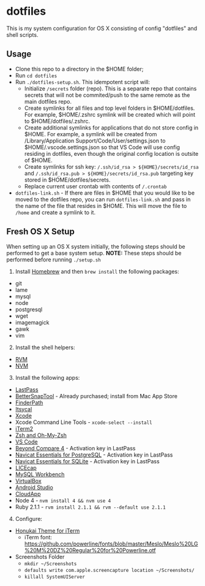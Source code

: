 # dotfiles

This is my system configuration for OS X consisting of config "dotfiles" and shell scripts.

## Usage

- Clone this repo to a directory in the $HOME folder;
- Run `cd dotfiles`
- Run `./dotfiles-setup.sh`.  This idempotent script will:
  - Initialize `/secrets` folder (repo).  This is a separate repo that contains secrets that will not be commited/push to the same remote as the main dotfiles repo. 
  - Create symlinks for all files and top level folders in $HOME/dotfiles.  For example, $HOME/.zshrc symlink will be created which will point to $HOME/dotfiles/.zshrc. 
  - Create additional symlinks for applications that do not store config in $HOME.  For example, a symlink will be created from /Library/Application Support/Code/User/settings.json to $HOME/.vscode.settings.json so that VS Code will use config residing in dotfiles, even though the original config location is outsite of $HOME.
  - Create symlinks for ssh key: `/.ssh/id_rsa > ${HOME}/secrets/id_rsa` and `/.ssh/id_rsa.pub > ${HOME}/secrets/id_rsa.pub` targeting key stored in $HOME/dotfiles/secrets.
  - Replace current user crontab with contents of `/.crontab`
- `dotfiles-link.sh` -  If there are files in $HOME that you would like to be moved to the dotfiles repo, you can run `dotfiles-link.sh` and pass in the name of the file that resides in $HOME.  This will move the file to `/home` and create a symlink to it. 

## Fresh OS X Setup

When setting up an OS X system initially, the following steps should be performed to get a base system setup.  **NOTE:** These steps should be performed before running `./setup.sh`
 
1. Install [Homebrew](http://brew.sh/) and then `brew install` the following packages:
  - git
  - lame
  - mysql
  - node
  - postgresql
  - wget
  - imagemagick
  - gawk
  - vim
2. Install the shell helpers:
  - [RVM](https://rvm.io/rvm/install)
  - [NVM](https://github.com/creationix/nvm)
3. Install the following apps:
  - [LastPass](https://lastpass.com/)
  - [BetterSnapTool](https://itunes.apple.com/us/app/bettersnaptool/id417375580?mt=12) - Already purchased; install from Mac App Store
  - [FinderPath](https://bahoom.com/finderpath/)
  - [Itsycal](https://www.mowglii.com/itsycal/)
  - [Xcode](https://itunes.apple.com/us/app/xcode/id497799835?ls=1&mt=12)
  - Xcode Command Line Tools - `xcode-select --install`
  - [iTerm2](https://www.iterm2.com/downloads.html)
  - [Zsh and Oh-My-Zsh](https://github.com/robbyrussell/oh-my-zsh/wiki/Installing-ZSH)
  - [VS Code](https://code.visualstudio.com/docs?dv=osx)
  - [Beyond Compare 4](http://www.scootersoftware.com/download.php) - Activation key in LastPass
  - [Navicat Essentials for PostgreSQL](https://www.navicat.com/download/navicat-essentials) - Activation key in LastPass
  - [Navicat Essentials for SQLite](https://www.navicat.com/download/navicat-essentials) - Activation key in LastPass
  - [LICEcap](http://www.cockos.com/licecap/)
  - [MySQL Workbench](https://www.mysql.com/products/workbench/)
  - [VirtualBox](https://www.virtualbox.org/wiki/Downloads)
  - [Android Studio](https://developer.android.com/studio/index.html)
  - [CloudApp](https://www.getcloudapp.com/)
  - Node 4 - `nvm install 4 && nvm use 4`
  - Ruby 2.1.1 - `rvm install 2.1.1 && rvm --default use 2.1.1`
4. Configure:
  - [Honukai Theme for iTerm](https://github.com/bradyholt/honukai-iterm-zsh)
    - iTerm font: https://github.com/powerline/fonts/blob/master/Meslo/Meslo%20LG%20M%20DZ%20Regular%20for%20Powerline.otf
  - Screenshots Folder
    - `mkdir ~/Screenshots`
    - `defaults write com.apple.screencapture location ~/Screenshots/`
    - `killall SystemUIServer`
